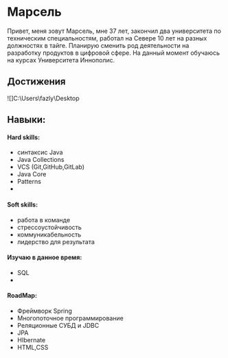 # Марсель
Привет, меня зовут Марсель, мне 37 лет, закончил два университета по техническим специальностям, работал на Севере 10 лет на разных должностях в  тайге. 
Планирую сменить род деятельности на разработку продуктов в цифровой сфере.
На данный момент обучаюсь на курсах  Университета Иннополис.
## Достижения
![]C:\Users\fazly\Desktop
## Навыки:

#### Hard skills:
- cинтаксис Java
- Java Collections
- VCS (Git,GitHub,GitLab)
- Java Core
- Patterns
- 
#### Soft skills:
- работа в команде
- стрессоустойчивость
- коммуникабельность
- лидерство для результата

#### Изучаю в данное время:
- SQL
- 
#### RoadMap:
- Фреймворк  Spring
- Многопоточное программирование
- Реляционные СУБД и JDBC
- JPA
- HIbernate
- HTML,CSS



